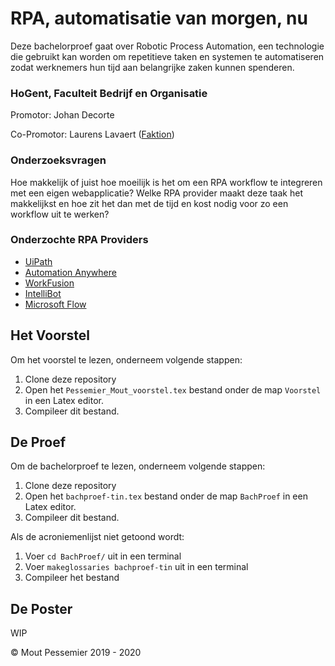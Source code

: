 # RPA, automatisatie van morgen, nu

Deze bachelorproef gaat over Robotic Process Automation, een technologie die gebruikt kan worden om repetitieve taken en systemen te automatiseren zodat werknemers hun tijd aan belangrijke zaken kunnen spenderen.

### HoGent, Faculteit Bedrijf en Organisatie

Promotor: Johan Decorte

Co-Promotor: Laurens Lavaert ([Faktion](http://faktion.com/))

### Onderzoeksvragen

Hoe makkelijk of juist hoe moeilijk is het om een RPA workflow te integreren met een eigen webapplicatie? Welke RPA provider maakt deze taak het makkelijkst en hoe zit het dan met de tijd en kost nodig voor zo een workflow uit te werken?

### Onderzochte RPA Providers

- [UiPath](https://www.uipath.com/)
- [Automation Anywhere](https://www.automationanywhere.com/)
- [WorkFusion](https://www.workfusion.com/)
- [IntelliBot](https://intellibot.io/)
- [Microsoft Flow](https://flow.microsoft.com/)

## Het Voorstel

Om het voorstel te lezen, onderneem volgende stappen:

1. Clone deze repository
2. Open het `Pessemier_Mout_voorstel.tex` bestand onder de map `Voorstel` in een Latex editor.
3. Compileer dit bestand.

## De Proef

Om de bachelorproef te lezen, onderneem volgende stappen:

1. Clone deze repository
2. Open het `bachproef-tin.tex` bestand onder de map `BachProef` in een Latex editor.
3. Compileer dit bestand.

Als de acroniemenlijst niet getoond wordt:

1. Voer `cd BachProef/` uit in een terminal
2. Voer `makeglossaries bachproef-tin` uit in een terminal
3. Compileer het bestand

## De Poster

WIP

© Mout Pessemier 2019 - 2020

